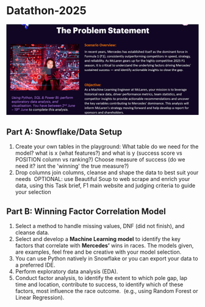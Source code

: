 # Datathon-2025

![alt text](problem_statement.png)

## Part A: Snowflake/Data Setup

1. Create your own tables in the playground: What table do we need for the model? what is x (what features?) and what is y (success score vs POSITION column vs ranking?) Choose measure of success (do we need it? isnt the 'winning' the true measure?)
2. Drop columns join columns, cleanse and shape the data to best suit your needs 
OPTIONAL: use Beautiful Soup to web scrape and enrich your data, using this Task brief, F1 main website and judging criteria to guide your selection 

## Part B: Winning Factor Correlation Model 

1. Select a method to handle missing values, DNF (did not finish), and cleanse data.
2. Select and develop a **Machine Learning model** to identify the key factors that correlate with **Mercedes’** wins in races. The models given, are examples, feel free and be creative with your model selection.
3. You can use Python natively in Snowflake or you can export your data to a preferred IDE. 
4. Perform exploratory data analysis (EDA).
5. Conduct factor analysis, to identify the extent to which pole gap, lap time and location, contribute to success, to identify which of these factors, most influence the race outcome.  (e.g., using Random Forest or Linear Regression).


